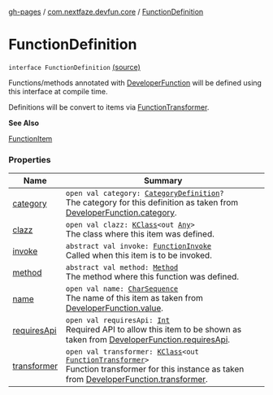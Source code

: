 [gh-pages](../../index.md) / [com.nextfaze.devfun.core](../index.md) / [FunctionDefinition](.)

# FunctionDefinition

`interface FunctionDefinition` [(source)](https://github.com/NextFaze/dev-fun/tree/master/devfun-annotations/src/main/java/com/nextfaze/devfun/core/Definitions.kt#L20)

Functions/methods annotated with [DeveloperFunction](../../com.nextfaze.devfun.annotations/-developer-function/index.md) will be defined using this interface at compile time.

Definitions will be convert to items via [FunctionTransformer](../-function-transformer/index.md).

**See Also**

[FunctionItem](../-function-item/index.md)

### Properties

| Name | Summary |
|---|---|
| [category](category.md) | `open val category: `[`CategoryDefinition`](../-category-definition/index.md)`?`<br>The category for this definition as taken from [DeveloperFunction.category](../../com.nextfaze.devfun.annotations/-developer-function/category.md). |
| [clazz](clazz.md) | `open val clazz: `[`KClass`](https://kotlinlang.org/api/latest/jvm/stdlib/kotlin.reflect/-k-class/index.html)`<out `[`Any`](https://kotlinlang.org/api/latest/jvm/stdlib/kotlin/-any/index.html)`>`<br>The class where this item was defined. |
| [invoke](invoke.md) | `abstract val invoke: `[`FunctionInvoke`](../-function-invoke.md)<br>Called when this item is to be invoked. |
| [method](method.md) | `abstract val method: `[`Method`](https://developer.android.com/reference/java/lang/reflect/Method.html)<br>The method where this function was defined. |
| [name](name.md) | `open val name: `[`CharSequence`](https://kotlinlang.org/api/latest/jvm/stdlib/kotlin/-char-sequence/index.html)<br>The name of this item as taken from [DeveloperFunction.value](../../com.nextfaze.devfun.annotations/-developer-function/value.md). |
| [requiresApi](requires-api.md) | `open val requiresApi: `[`Int`](https://kotlinlang.org/api/latest/jvm/stdlib/kotlin/-int/index.html)<br>Required API to allow this item to be shown as taken from [DeveloperFunction.requiresApi](../../com.nextfaze.devfun.annotations/-developer-function/requires-api.md). |
| [transformer](transformer.md) | `open val transformer: `[`KClass`](https://kotlinlang.org/api/latest/jvm/stdlib/kotlin.reflect/-k-class/index.html)`<out `[`FunctionTransformer`](../-function-transformer/index.md)`>`<br>Function transformer for this instance as taken from [DeveloperFunction.transformer](../../com.nextfaze.devfun.annotations/-developer-function/transformer.md). |
